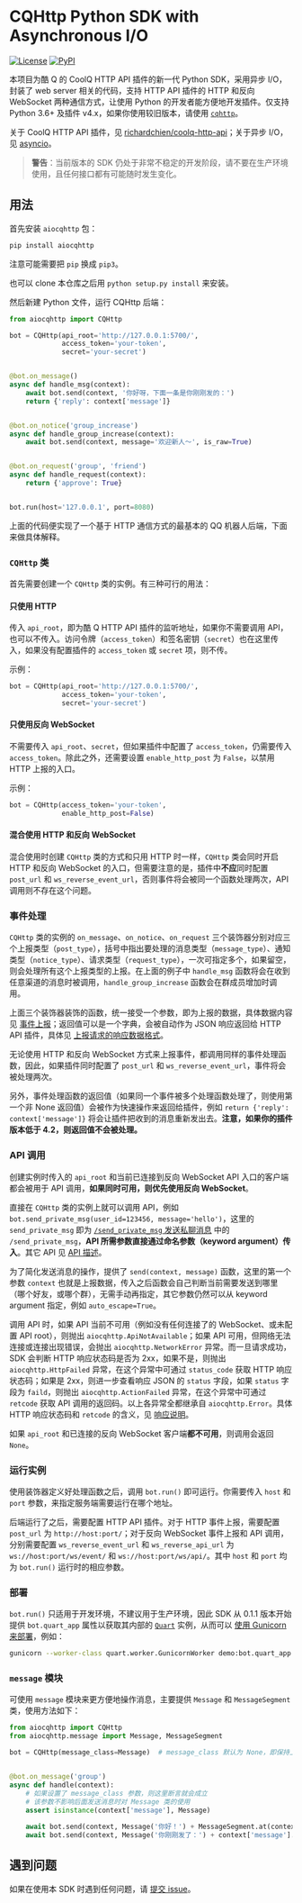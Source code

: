 # CQHttp Python SDK with Asynchronous I/O

[![License](https://img.shields.io/pypi/l/aiocqhttp.svg)](LICENSE)
[![PyPI](https://img.shields.io/pypi/v/aiocqhttp.svg)](https://pypi.python.org/pypi/aiocqhttp)

本项目为酷 Q 的 CoolQ HTTP API 插件的新一代 Python SDK，采用异步 I/O，封装了 web server 相关的代码，支持 HTTP API 插件的 HTTP 和反向 WebSocket 两种通信方式，让使用 Python 的开发者能方便地开发插件。仅支持 Python 3.6+ 及插件 v4.x，如果你使用较旧版本，请使用 [`cqhttp`](https://github.com/richardchien/python-cqhttp)。

关于 CoolQ HTTP API 插件，见 [richardchien/coolq-http-api](https://github.com/richardchien/coolq-http-api)；关于异步 I/O，见 [asyncio](https://docs.python.org/3/library/asyncio.html)。

> **警告**：当前版本的 SDK 仍处于非常不稳定的开发阶段，请不要在生产环境使用，且任何接口都有可能随时发生变化。

## 用法

首先安装 `aiocqhttp` 包：

```bash
pip install aiocqhttp
```

注意可能需要把 `pip` 换成 `pip3`。

也可以 clone 本仓库之后用 `python setup.py install` 来安装。

然后新建 Python 文件，运行 CQHttp 后端：

```python
from aiocqhttp import CQHttp

bot = CQHttp(api_root='http://127.0.0.1:5700/',
             access_token='your-token',
             secret='your-secret')


@bot.on_message()
async def handle_msg(context):
    await bot.send(context, '你好呀，下面一条是你刚刚发的：')
    return {'reply': context['message']}


@bot.on_notice('group_increase')
async def handle_group_increase(context):
    await bot.send(context, message='欢迎新人～', is_raw=True)


@bot.on_request('group', 'friend')
async def handle_request(context):
    return {'approve': True}


bot.run(host='127.0.0.1', port=8080)
```

上面的代码便实现了一个基于 HTTP 通信方式的最基本的 QQ 机器人后端，下面来做具体解释。

### `CQHttp` 类

首先需要创建一个 `CQHttp` 类的实例。有三种可行的用法：

#### 只使用 HTTP

传入 `api_root`，即为酷 Q HTTP API 插件的监听地址，如果你不需要调用 API，也可以不传入。访问令牌（`access_token`）和签名密钥（`secret`）也在这里传入，如果没有配置插件的 `access_token` 或 `secret` 项，则不传。

示例：

```python
bot = CQHttp(api_root='http://127.0.0.1:5700/',
             access_token='your-token',
             secret='your-secret')
```

#### 只使用反向 WebSocket

不需要传入 `api_root`、`secret`，但如果插件中配置了 `access_token`，仍需要传入 `access_token`。除此之外，还需要设置 `enable_http_post` 为 `False`，以禁用 HTTP 上报的入口。

示例：

```python
bot = CQHttp(access_token='your-token',
             enable_http_post=False)
```

#### 混合使用 HTTP 和反向 WebSocket

混合使用时创建 `CQHttp` 类的方式和只用 HTTP 时一样，`CQHttp` 类会同时开启 HTTP 和反向 WebSocket 的入口，但需要注意的是，插件中**不应**同时配置 `post_url` 和 `ws_reverse_event_url`，否则事件将会被同一个函数处理两次，API 调用则不存在这个问题。

### 事件处理

`CQHttp` 类的实例的 `on_message`、`on_notice`、`on_request` 三个装饰器分别对应三个上报类型（`post_type`），括号中指出要处理的消息类型（`message_type`）、通知类型（`notice_type`）、请求类型（`request_type`），一次可指定多个，如果留空，则会处理所有这个上报类型的上报。在上面的例子中 `handle_msg` 函数将会在收到任意渠道的消息时被调用，`handle_group_increase` 函数会在群成员增加时调用。

上面三个装饰器装饰的函数，统一接受一个参数，即为上报的数据，具体数据内容见 [事件上报](https://richardchien.github.io/coolq-http-api/#/Post)；返回值可以是一个字典，会被自动作为 JSON 响应返回给 HTTP API 插件，具体见 [上报请求的响应数据格式](https://richardchien.github.io/coolq-http-api/#/Post?id=%E4%B8%8A%E6%8A%A5%E8%AF%B7%E6%B1%82%E7%9A%84%E5%93%8D%E5%BA%94%E6%95%B0%E6%8D%AE%E6%A0%BC%E5%BC%8F)。

无论使用 HTTP 和反向 WebSocket 方式来上报事件，都调用同样的事件处理函数，因此，如果插件同时配置了 `post_url` 和 `ws_reverse_event_url`，事件将会被处理两次。

另外，事件处理函数的返回值（如果同一个事件被多个处理函数处理了，则使用第一个非 None 返回值）会被作为快速操作来返回给插件，例如 `return {'reply': context['message']}` 将会让插件把收到的消息重新发出去。**注意，如果你的插件版本低于 4.2，则返回值不会被处理。**

### API 调用

创建实例时传入的 `api_root` 和当前已连接到反向 WebSocket API 入口的客户端都会被用于 API 调用，**如果同时可用，则优先使用反向 WebSocket**。

直接在 `CQHttp` 类的实例上就可以调用 API，例如 `bot.send_private_msg(user_id=123456, message='hello')`，这里的 `send_private_msg` 即为 [`/send_private_msg` 发送私聊消息](https://richardchien.github.io/coolq-http-api/#/API?id=send_private_msg-%E5%8F%91%E9%80%81%E7%A7%81%E8%81%8A%E6%B6%88%E6%81%AF) 中的 `/send_private_msg`，**API 所需参数直接通过命名参数（keyword argument）传入**。其它 API 见 [API 描述](https://richardchien.github.io/coolq-http-api/#/API)。

为了简化发送消息的操作，提供了 `send(context, message)` 函数，这里的第一个参数 `context` 也就是上报数据，传入之后函数会自己判断当前需要发送到哪里（哪个好友，或哪个群），无需手动再指定，其它参数仍然可以从 keyword argument 指定，例如 `auto_escape=True`。

调用 API 时，如果 API 当前不可用（例如没有任何连接了的 WebSocket、或未配置 API root），则抛出 `aiocqhttp.ApiNotAvailable`；如果 API 可用，但网络无法连接或连接出现错误，会抛出 `aiocqhttp.NetworkError` 异常。而一旦请求成功，SDK 会判断 HTTP 响应状态码是否为 2xx，如果不是，则抛出 `aiocqhttp.HttpFailed` 异常，在这个异常中可通过 `status_code` 获取 HTTP 响应状态码；如果是 2xx，则进一步查看响应 JSON 的 `status` 字段，如果 `status` 字段为 `faild`，则抛出 `aiocqhttp.ActionFailed` 异常，在这个异常中可通过 `retcode` 获取 API 调用的返回码。以上各异常全都继承自 `aiocqhttp.Error`。具体 HTTP 响应状态码和 `retcode` 的含义，见 [响应说明](https://richardchien.github.io/coolq-http-api/#/API?id=%E5%93%8D%E5%BA%94%E8%AF%B4%E6%98%8E)。

如果 `api_root` 和已连接的反向 WebSocket 客户端**都不可用**，则调用会返回 `None`。

### 运行实例

使用装饰器定义好处理函数之后，调用 `bot.run()` 即可运行。你需要传入 `host` 和 `port` 参数，来指定服务端需要运行在哪个地址。

后端运行了之后，需要配置 HTTP API 插件。对于 HTTP 事件上报，需要配置 `post_url` 为 `http://host:port/`；对于反向 WebSocket 事件上报和 API 调用，分别需要配置 `ws_reverse_event_url` 和 `ws_reverse_api_url` 为 `ws://host:port/ws/event/` 和 `ws://host:port/ws/api/`。其中 `host` 和 `port` 均为 `bot.run()` 运行时的相应参数。

### 部署

`bot.run()` 只适用于开发环境，不建议用于生产环境，因此 SDK 从 0.1.1 版本开始提供 `bot.quart_app` 属性以获取其内部的 [`Quart`](https://pgjones.gitlab.io/quart/) 实例，从而可以 [使用 Gunicorn 来部署](https://pgjones.gitlab.io/quart/deployment.html)，例如：

```bash
gunicorn --worker-class quart.worker.GunicornWorker demo:bot.quart_app
```

### `message` 模块

可使用 `message` 模块来更方便地操作消息，主要提供 `Message` 和 `MessageSegment` 类，使用方法如下：

```python
from aiocqhttp import CQHttp
from aiocqhttp.message import Message, MessageSegment

bot = CQHttp(message_class=Message)  # message_class 默认为 None，即保持上报时的原样


@bot.on_message('group')
async def handle(context):
    # 如果设置了 message_class 参数，则这里断言就会成立
    # 该参数不影响后面发送消息时对 Message 类的使用
    assert isinstance(context['message'], Message)
    
    await bot.send(context, Message('你好！') + MessageSegment.at(context['user_id']))
    await bot.send(context, Message('你刚刚发了：') + context['message'].extract_plain_text())
```

## 遇到问题

如果在使用本 SDK 时遇到任何问题，请 [提交 issue](https://github.com/richardchien/python-aiocqhttp/issues/new)。
